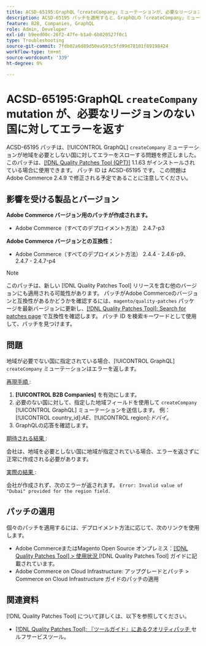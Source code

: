 ```yaml
---
title: ACSD-65195:GraphQL「createCompany」ミューテーションが、必要なリージョンのない国に対してエラーを返す
description: ACSD-65195 パッチを適用すると、GraphQLの「createCompany」ミューテーションによって、地域を必要としない国でエラーがスローされるAdobe Commerceの問題を修正できます。
feature: B2B, Companies, GraphQL
role: Admin, Developer
exl-id: b9eed00c-26f2-47fe-b1a0-6b020527f0c1
type: Troubleshooting
source-git-commit: 7fdb02a6d89d50ea593c5fd99d78101f89198424
workflow-type: tm+mt
source-wordcount: '339'
ht-degree: 0%

---
```


# ACSD-65195:GraphQL `createCompany` mutation が、必要なリージョンのない国に対してエラーを返す

ACSD-65195 パッチは、[!UICONTROL GraphQL] `createCompany` ミューテーションが地域を必要としない国に対してエラーをスローする問題を修正しました。 このパッチは、[[!DNL Quality Patches Tool (QPT)]](/help/tools/quality-patches-tool/quality-patches-tool-to-self-serve-quality-patches.md) 1.1.63 がインストールされている場合に使用できます。 パッチ ID は ACSD-65195 です。 この問題はAdobe Commerce 2.4.9 で修正される予定であることに注意してください。

## 影響を受ける製品とバージョン

**Adobe Commerce バージョン用のパッチが作成されます。**

* Adobe Commerce（すべてのデプロイメント方法） 2.4.7-p3

**Adobe Commerce バージョンとの互換性：**

* Adobe Commerce（すべてのデプロイメント方法） 2.4.4 - 2.4.6-p9、2.4.7 - 2.4.7-p4

>[!NOTE]
>
>このパッチは、新しい [!DNL Quality Patches Tool] リリースを含む他のバージョンにも適用される可能性があります。 パッチがAdobe Commerceのバージョンと互換性があるかどうかを確認するには、`magento/quality-patches` パッケージを最新バージョンに更新し、[[!DNL Quality Patches Tool]: Search for patches page](https://experienceleague.adobe.com/tools/commerce-quality-patches/index.html) で互換性を確認します。 パッチ ID を検索キーワードとして使用して、パッチを見つけます。

## 問題

地域が必要でない国に指定されている場合、[!UICONTROL GraphQL] `createCompany` ミューテーションはエラーを返します。

<u> 再現手順 </u>:

1. **[!UICONTROL B2B Companies]** を有効にします。
1. 必要のない国に対して、指定した地域フィールドを使用して `createCompany` [!UICONTROL GraphQL] ミューテーションを送信します。 例：[!UICONTROL country_id]:*AE*、[!UICONTROL region]:*ドバイ*。
1. GraphQLの応答を確認します。

<u> 期待される結果 </u>:

会社は、地域を必要としない国に地域が指定されている場合、エラーを返さずに正常に作成される必要があります。

<u> 実際の結果 </u>:

会社が作成されず、次のエラーが返されます。
`Error: Invalid value of "Dubai" provided for the region field.`

## パッチの適用

個々のパッチを適用するには、デプロイメント方法に応じて、次のリンクを使用します。

* Adobe CommerceまたはMagento Open Source オンプレミス：[[!DNL Quality Patches Tool] > 使用状況 ](/help/tools/quality-patches-tool/usage.md) [!DNL Quality Patches Tool] ガイドに記載されています。
* Adobe Commerce on Cloud Infrastructure: アップグレードとパッチ > Commerce on Cloud Infrastructure ガイドのパッチの適用

## 関連資料

[!DNL Quality Patches Tool] について詳しくは、以下を参照してください。

* [[!DNL Quality Patches Tool]: 『ツールガイド』にあるクオリティパッチ ](/help/tools/quality-patches-tool/quality-patches-tool-to-self-serve-quality-patches.md) セルフサービスツール。
